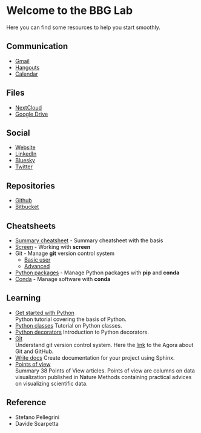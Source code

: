 # Welcome to the BBG Lab

Here you can find some resources to help you start smoothly.

## Communication

- [Gmail](https://www.google.com/gmail)
- [Hangouts](https://www.google.com/gmail)
- [Calendar](https://www.google.com/calendar)

## Files

- [NextCloud](https://bbgcloud.irbbarcelona.org/)
- [Google Drive](https://drive.google.com/)

## Social

- [Website](http://bbglab.irbbarcelona.org/)
- [LinkedIn](https://www.linkedin.com/company/barcelona-biomedical-genomics-lab-bbglab)
- [Bluesky](https://bsky.app/profile/bbglab.bsky.social)
- [Twitter](https://twitter.com/bbglab)

## Repositories

- [Github](https://github.com/bbglab)
- [Bitbucket](https://bitbucket.org/bbglab/)

## Cheatsheets

- [Summary cheatsheet](https://bbgcloud.irbbarcelona.org/dashboard/cheatsheets?page=bbglab&printable=True) -
Summary cheatsheet with the basis
- [Screen](https://bbgcloud.irbbarcelona.org/dashboard/cheatsheets?page=screen&printable=True) - Working with **screen**
- Git - Manage **git** version control system
    - [Basic user](https://bbgcloud.irbbarcelona.org/dashboard/cheatsheets?page=git.basic&printable=True)
    - [Advanced](https://bbgcloud.irbbarcelona.org/dashboard/cheatsheets?page=git&printable=True)
- [Python packages](https://bbgcloud.irbbarcelona.org/dashboard/cheatsheets?page=python_packages&printable=True) -
Manage Python packages with **pip** and **conda**
- [Conda](https://bbgcloud.irbbarcelona.org/dashboard/cheatsheets?page=conda&printable=True) -
Manage software with **conda**

## Learning

- [Get started with Python](https://bbgcloud.irbbarcelona.org/dashboard/python/index.html)  
Python tutorial covering the basis of Python.
- [Python classes](http://nbviewer.jupyter.org/urls/bitbucket.org/bgframework/bgschool/raw/master/python/notebooks/classes.ipynb)  <!-- markdownlint-disable MD013 -->
Tutorial on Python classes.
- [Python decorators](https://docs.google.com/presentation/d/17nwq5Og14bborFSgAnapjrW-6-KIM9KJfm7hKE_KZU8/edit?usp=sharing)  <!-- markdownlint-disable MD013 -->
Introduction to Python decorators.
- [Git](https://bbgcloud.irbbarcelona.org/dashboard/git/index.html)  
Understand git version control system.
Here the [link](https://bbgcloud.irbbarcelona.org/apps/files/files?dir=/everybody/Slides/20240215-Federica-%20Agora%20-Git%20and%20Github) <!-- markdownlint-disable MD013 -->
to the Agora about Git and GitHub.
- [Write docs](https://bbgcloud.irbbarcelona.org/dashboard/docs/index.html)
Create documentation for your project using Sphinx.
- [Points of view](https://docs.google.com/presentation/d/1HvGeGT9NBhVc0SKlyTx5Fae_4aTbyyfjVA7LIUvFBZA/edit?usp=sharing)  
Summary 38 Points of View articles. Points of view are columns on data visualization published in Nature Methods
containing practical advices on visualizing scientific data.

## Reference

- Stefano Pellegrini
- Davide Scarpetta
